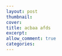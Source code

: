 ```yaml
---
layout: post
thumbnail: 
cover: 
title: acbaa afds
excerpt: 
allow_comment: true
categories: 
---
```

